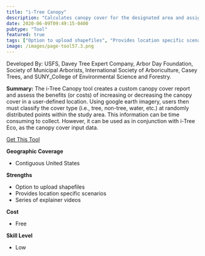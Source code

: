 ```yaml
---
title: "i-Tree Canopy"
description: "Calculates canopy cover for the designated area and assigns benefits to that calculation"
date: 2020-06-09T09:49:15-0400
pubtype: "Tool"
featured: true
tags: ["Option to upload shapefiles", "Provides location specific scenarios", "Series of explainer videos"]
image: /images/page-tool57.3.png
---
```

Developed By: USFS, Davey Tree Expert Company, Arbor Day Foundation, Society of Municipal Arborists, International Society of Arboriculture, Casey Trees, and SUNY_College of Environmental Science and Forestry.

**Summary:** The i-Tree Canopy tool creates a custom canopy cover report and assess the benefits (or costs) of increasing or decreasing the canopy cover in a user-defined location. Using google earth imagery, users then must classify the cover type (i.e., tree, non-tree, water, etc.) at randomly distributed points within the study area. This information can be time consuming to collect. However, it can be used as in conjunction with i-Tree Eco, as the canopy cover input data.

<a href="https://canopy.itreetools.org/" target="_blank">Get This Tool</a>

__**Geographic Coverage**__
- Contiguous United States

__**Strengths**__
-  Option to upload shapefiles
-   Provides location specific scenarios
-   Series of explainer videos

__**Cost**__
- Free

__**Skill Level**__
- Low
